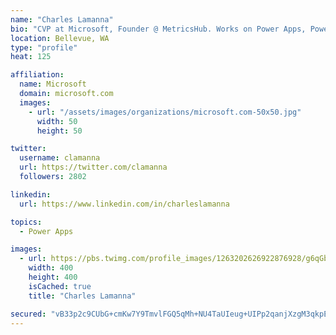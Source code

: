 ```yaml
---
name: "Charles Lamanna"
bio: "CVP at Microsoft, Founder @ MetricsHub. Works on Power Apps, Power Automate, Power Virtual Agent, Common Data Service and Dynamics 365."
location: Bellevue, WA
type: "profile"
heat: 125

affiliation:
  name: Microsoft
  domain: microsoft.com
  images:
    - url: "/assets/images/organizations/microsoft.com-50x50.jpg"
      width: 50
      height: 50

twitter:
  username: clamanna
  url: https://twitter.com/clamanna
  followers: 2802

linkedin:
  url: https://www.linkedin.com/in/charleslamanna

topics:
  - Power Apps

images:
  - url: https://pbs.twimg.com/profile_images/1263202626922876928/g6qGbHZ-_400x400.jpg
    width: 400
    height: 400
    isCached: true
    title: "Charles Lamanna"

secured: "vB33p2c9CUbG+cmKw7Y9TmvlFGQ5qMh+NU4TaUIeug+UIPp2qanjXzgM3qkpE3NSED8ioVz6hCTd9hw7jOh63A5mZrgmkiEuP8EJpTzMfGQbpVN7TD4hjBe467BPNEJUerGMa4M2rqGadeyTbIN8XniAp3kAcWBLRCkBWnsJ9kYM0qcIbuCGE6ID6xcmRKrpUCr4XhsbVdzVIrgNap6mzlKt9JxA6Old8mWSmunvkKSzRsWzn7k3siXsOX/+14TrEiWmRmEcEGcCLNA0HPF0dhC5B4DnSlLbwSdwByWozUAliaU2tb2KXTtWgN8qKnKZrJrdPit7ANhm3AXMQCLprFbPl7m5he5+npRRPvIbrjrqWstuxbCAYjt9R8P4qzQYGzdBhszuTWbGoFoC8z1eC6uOJsHeNMoYh0IwTEfOUyQ=;XZNJ0Bn7vHvn8heves/bfQ=="
---
```



